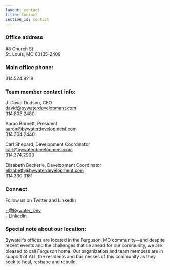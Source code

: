 ```yaml
---
layout: contact
title: Contact
section_id: contact
---
```


### Office address
#8 Church St.  
St. Louis, MO 63135-2409

### Main office phone:
314.524.9219

### Team member contact info:

J. David Dodson, CEO  
david@bywaterdevelopment.com  
314.808.2480  

Aaron Burnett, President  
aaron@bywaterdevelopment.com  
314.304.2440  

Carl Shepard, Development Coordinator  
carl@bywaterdevelopment.com  
314.374.2903  

Elizabeth Beckerle, Development Coordinator  
elizabeth@bywaterdevelopment.com  
314.330.3181  

### Connect
Follow us on Twitter and LinkedIn

<a href="{{site.data.contact.twitter}}"><i class='icon-twitter grey'></i> - @Bywater_Dev</a><br>
<a href="{{site.data.contact.linkedIn}}"><i class='icon-linkedin grey'></i> - LinkedIn</a>

### Special note about our location:
Bywater’s offices are located in the Ferguson, MO community—and despite recent events and the challenges that lie ahead for our community, we are pleased to call Ferguson home.  Our organization and team members are in support of ALL the residents and businesses of this community as they seek to heal, reshape and rebuild.
